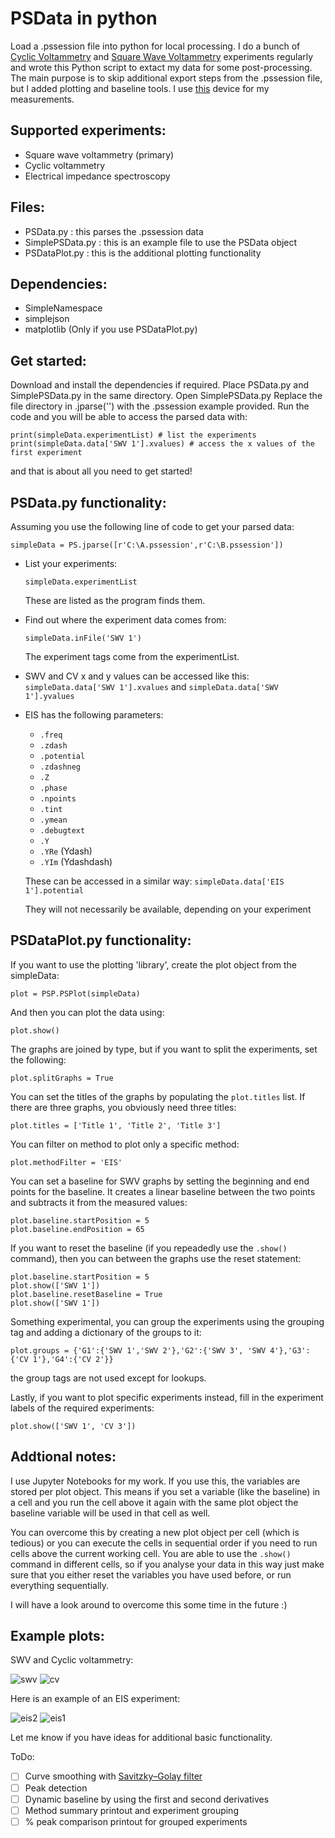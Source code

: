 # PSData in python
 Load a .pssession file into python for local processing.
 I do a bunch of [Cyclic Voltammetry](https://en.wikipedia.org/wiki/Cyclic_voltammetry) and [Square Wave Voltammetry](https://en.wikipedia.org/wiki/Squarewave_voltammetry) experiments regularly and wrote this Python script to extact my data for some post-processing. The main purpose is to skip additional export steps from the .pssession file, but I added plotting and baseline tools. I use [this](https://www.palmsens.com/product/palmsens4/) device for my measurements.
 
## Supported experiments:
 - Square wave voltammetry (primary)
 - Cyclic voltammetry
 - Electrical impedance spectroscopy
 
## Files:
 - PSData.py : this parses the .pssession data
 - SimplePSData.py : this is an example file to use the PSData object
 - PSDataPlot.py : this is the additional plotting functionality
 
## Dependencies:
  - SimpleNamespace
  - simplejson
  - matplotlib (Only if you use PSDataPlot.py)
 
## Get started: 
 Download and install the dependencies if required.
 Place PSData.py and SimplePSData.py in the same directory.
 Open SimplePSData.py
 Replace the file directory in .jparse('') with the .pssession example provided.
 Run the code and you will be able to access the parsed data with:
 ```
 print(simpleData.experimentList) # list the experiments
 print(simpleData.data['SWV 1'].xvalues) # access the x values of the first experiment
 ```
 
 and that is about all you need to get started!

## PSData.py functionality:

Assuming you use the following line of code to get your parsed data:

```
simpleData = PS.jparse([r'C:\A.pssession',r'C:\B.pssession'])
```

- List your experiments:
  ```
  simpleData.experimentList
  ```
  These are listed as the program finds them.
- Find out where the experiment data comes from:
  ```
  simpleData.inFile('SWV 1')
  ```
  The experiment tags come from the experimentList.
- SWV and CV x and y values can be accessed like this:
  ```simpleData.data['SWV 1'].xvalues``` and ```simpleData.data['SWV 1'].yvalues```
- EIS has the following parameters:
  - ```.freq```
  - ```.zdash```
  - ```.potential```
  - ```.zdashneg```
  - ```.Z```
  - ```.phase```
  - ```.npoints```
  - ```.tint```
  - ```.ymean```
  - ```.debugtext```
  - ```.Y```
  - ```.YRe``` (Ydash)
  - ```.YIm``` (Ydashdash)
  
  These can be accessed in a similar way: ```simpleData.data['EIS 1'].potential```
  
  They will not necessarily be available, depending on your experiment

## PSDataPlot.py functionality:

If you want to use the plotting 'library', create the plot object from the simpleData:

```
plot = PSP.PSPlot(simpleData)
```

And then you can plot the data using:

```
plot.show()
```

The graphs are joined by type, but if you want to split the experiments, set the following:

```
plot.splitGraphs = True
```

You can set the titles of the graphs by populating the ```plot.titles``` list. If there are three graphs, you obviously need three titles:

```
plot.titles = ['Title 1', 'Title 2', 'Title 3']
```

You can filter on method to plot only a specific method:

```
plot.methodFilter = 'EIS'
```

You can set a baseline for SWV graphs by setting the beginning and end points for the baseline. It creates a linear baseline between the two points and subtracts it from the measured values:

```
plot.baseline.startPosition = 5
plot.baseline.endPosition = 65
```

If you want to reset the baseline (if you repeadedly use the ```.show()``` command), then you can between the graphs use the reset statement:

```
plot.baseline.startPosition = 5
plot.show(['SWV 1'])
plot.baseline.resetBaseline = True
plot.show(['SWV 1'])
```

Something experimental, you can group the experiments using the grouping tag and adding a dictionary of the groups to it:

```
plot.groups = {'G1':{'SWV 1','SWV 2'},'G2':{'SWV 3', 'SWV 4'},'G3':{'CV 1'},'G4':{'CV 2'}}
```

the group tags are not used except for lookups.

Lastly, if you want to plot specific experiments instead, fill in the experiment labels of the required experiments:

```
plot.show(['SWV 1', 'CV 3'])
```

## Addtional notes:
I use Jupyter Notebooks for my work. If you use this, the variables are stored per plot object. This means if you set a variable (like the baseline) in a cell and you run the cell above it again with the same plot object the baseline variable will be used in that cell as well.

You can overcome this by creating a new plot object per cell (which is tedious) or you can execute the cells in sequential order if you need to run cells above the current working cell. You are able to use the ```.show()``` command in different cells, so if you analyse your data in this way just make sure that you either reset the variables you have used before, or run everything sequentially.

I will have a look around to overcome this some time in the future :)

## Example plots:

SWV and Cyclic voltammetry:

![swv](https://user-images.githubusercontent.com/45431675/112733973-a6483000-8f4b-11eb-96b1-cfd73bab65f0.png)
![cv](https://user-images.githubusercontent.com/45431675/112733990-ba8c2d00-8f4b-11eb-9045-fff9c78b7b7f.png)

Here is an example of an EIS experiment:

![eis2](https://user-images.githubusercontent.com/45431675/112734013-d099ed80-8f4b-11eb-8336-2d50bc6fab54.png)
![eis1](https://user-images.githubusercontent.com/45431675/112734016-d42d7480-8f4b-11eb-9b0d-5f0ea4e63a59.png)

Let me know if you have ideas for additional basic functionality.

ToDo:
- [ ] Curve smoothing with [Savitzky–Golay filter](https://en.wikipedia.org/wiki/Savitzky%E2%80%93Golay_filter)
- [ ] Peak detection
- [ ] Dynamic baseline by using the first and second derivatives
- [ ] Method summary printout and experiment grouping
- [ ] % peak comparison printout for grouped experiments
